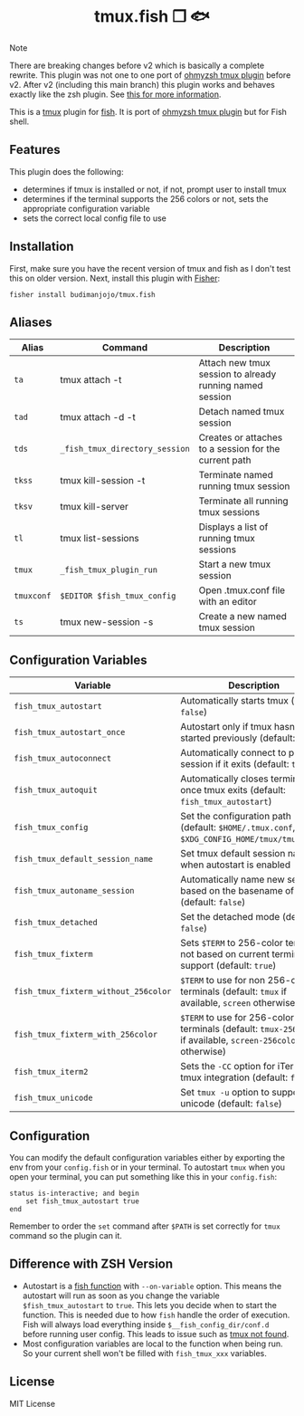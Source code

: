 <div align="center">

# tmux.fish ❐ 🐟

</div>

> [!NOTE]
> There are breaking changes before v2 which is basically a complete rewrite. This plugin was not one to one port of [ohmyzsh tmux plugin](https://github.com/ohmyzsh/tree/master/plugins/tmux) before v2. After v2 (including this main branch) this plugin works and behaves exactly like the zsh plugin. See [this for more information](https://github.com/budimanjojo/tmux.fish/issues/12).

This is a [tmux](https://github.com/tmux/tmux) plugin for [fish](https://fishshell.com/). It is port of [ohmyzsh tmux plugin](https://github.com/ohmyzsh/ohmyzsh/tree/master/plugins/tmux) but for Fish shell.

## Features

This plugin does the following:

- determines if tmux is installed or not, if not, prompt user to install tmux
- determines if the terminal supports the 256 colors or not, sets the appropriate configuration variable
- sets the correct local config file to use

## Installation

First, make sure you have the recent version of tmux and fish as I don't test this on older version. Next, install this plugin with [Fisher](https://github.com/jorgebucaran/fisher):
```
fisher install budimanjojo/tmux.fish
```

## Aliases

| Alias      | Command                        | Description                                               |
| ---------- | -------------------------------|---------------------------------------------------------- |
| `ta`       | tmux attach -t                 | Attach new tmux session to already running named session  |
| `tad`      | tmux attach -d -t              | Detach named tmux session                                 |
| `tds`      | `_fish_tmux_directory_session` | Creates or attaches to a session for the current path     |
| `tkss`     | tmux kill-session -t           | Terminate named running tmux session                      |
| `tksv`     | tmux kill-server               | Terminate all running tmux sessions                       |
| `tl`       | tmux list-sessions             | Displays a list of running tmux sessions                  |
| `tmux`     | `_fish_tmux_plugin_run`        | Start a new tmux session                                  |
| `tmuxconf` | `$EDITOR $fish_tmux_config`    | Open .tmux.conf file with an editor                       |
| `ts`       | tmux new-session -s            | Create a new named tmux session                           |

## Configuration Variables

| Variable                            | Description                                                                                                 |
|-------------------------------------|-------------------------------------------------------------------------------------------------------------|
| `fish_tmux_autostart`               | Automatically starts tmux (default: `false`)                                                                |
| `fish_tmux_autostart_once`          | Autostart only if tmux hasn't been started previously (default: `true`)                                     |
| `fish_tmux_autoconnect`             | Automatically connect to previous session if it exits (default: `true`)                                     |
| `fish_tmux_autoquit`                | Automatically closes terminal once tmux exits (default: `fish_tmux_autostart`)                              |
| `fish_tmux_config`                  | Set the configuration path (default: `$HOME/.tmux.conf`, `$XDG_CONFIG_HOME/tmux/tmux.conf`)                 |
| `fish_tmux_default_session_name`    | Set tmux default session name when autostart is enabled                                                     |
| `fish_tmux_autoname_session`        | Automatically name new sessions based on the basename of `$PWD` (default: `false`)                          |
| `fish_tmux_detached`                | Set the detached mode (default: `false`)                                                                    |
| `fish_tmux_fixterm`                 | Sets `$TERM` to 256-color term or not based on current terminal support (default: `true`)                   |
| `fish_tmux_fixterm_without_256color`| `$TERM` to use for non 256-color terminals (default: `tmux` if available, `screen` otherwise)               |
| `fish_tmux_fixterm_with_256color`   | `$TERM` to use for 256-color terminals (default: `tmux-256color` if available, `screen-256color` otherwise) |
| `fish_tmux_iterm2`                  | Sets the `-CC` option for iTerm2 tmux integration (default: `false`)                                        |
| `fish_tmux_unicode`                 | Set `tmux -u` option to support unicode (default: `false`)                                                  |

## Configuration

You can modify the default configuration variables either by exporting the env from your `config.fish` or in your terminal.
To autostart `tmux` when you open your terminal, you can put something like this in your `config.fish`:

```
status is-interactive; and begin
    set fish_tmux_autostart true
end
```

Remember to order the `set` command after `$PATH` is set correctly for `tmux` command so the plugin can it.

## Difference with ZSH Version

- Autostart is a [fish function](https://fishshell.com/docs/current/cmds/function.html) with `--on-variable` option. This means the autostart will run as soon as you change the variable `$fish_tmux_autostart` to `true`. This lets you decide when to start the function. This is needed due to how `fish` handle the order of execution. Fish will always load everything inside `$__fish_config_dir/conf.d` before running user config. This leads to issue such as [tmux not found](https://github.com/budimanjojo/tmux.fish/issues/4).
- Most configuration variables are local to the function when being run. So your current shell won't be filled with `fish_tmux_xxx` variables.

## License
MIT License
